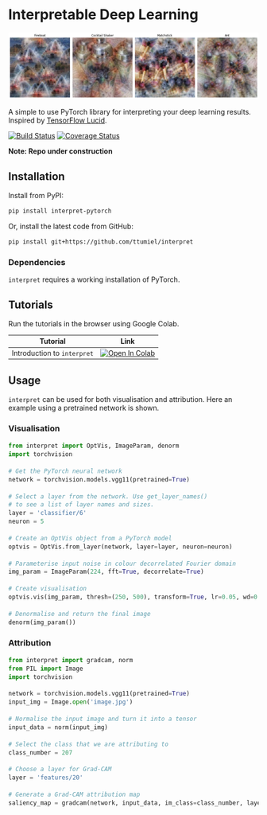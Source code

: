 # Interpretable Deep Learning

![Class Visualisations](./class_vis.png)

A simple to use PyTorch library for interpreting your deep learning results. Inspired by [TensorFlow Lucid](https://github.com/tensorflow/lucid).

[![Build Status](https://travis-ci.org/ttumiel/interpret.svg?branch=master)](https://travis-ci.org/ttumiel/interpret)
[![Coverage Status](https://coveralls.io/repos/github/ttumiel/interpret/badge.svg?branch=master)](https://coveralls.io/github/ttumiel/interpret?branch=master)

**Note: Repo under construction**

## Installation

Install from PyPI:

```bash
pip install interpret-pytorch
```

Or, install the latest code from GitHub:

```bash
pip install git+https://github.com/ttumiel/interpret
```

### Dependencies

`interpret` requires a working installation of PyTorch.

## Tutorials

Run the tutorials in the browser using Google Colab.

Tutorial | Link
---      | ---
Introduction to `interpret` | [![Open In Colab](https://colab.research.google.com/assets/colab-badge.svg)](https://colab.research.google.com/github/ttumiel/interpret/blob/master/nbs/Interpret-Intro.ipynb)

## Usage

`interpret` can be used for both visualisation and attribution. Here an example using a pretrained network is shown.

### Visualisation

```python
from interpret import OptVis, ImageParam, denorm
import torchvision

# Get the PyTorch neural network
network = torchvision.models.vgg11(pretrained=True)

# Select a layer from the network. Use get_layer_names()
# to see a list of layer names and sizes.
layer = 'classifier/6'
neuron = 5

# Create an OptVis object from a PyTorch model
optvis = OptVis.from_layer(network, layer=layer, neuron=neuron)

# Parameterise input noise in colour decorrelated Fourier domain
img_param = ImageParam(224, fft=True, decorrelate=True)

# Create visualisation
optvis.vis(img_param, thresh=(250, 500), transform=True, lr=0.05, wd=0.9)

# Denormalise and return the final image
denorm(img_param())
```

### Attribution

```python
from interpret import gradcam, norm
from PIL import Image
import torchvision

network = torchvision.models.vgg11(pretrained=True)
input_img = Image.open('image.jpg')

# Normalise the input image and turn it into a tensor
input_data = norm(input_img)

# Select the class that we are attributing to
class_number = 207

# Choose a layer for Grad-CAM
layer = 'features/20'

# Generate a Grad-CAM attribution map
saliency_map = gradcam(network, input_data, im_class=class_number, layer=layer)
```

